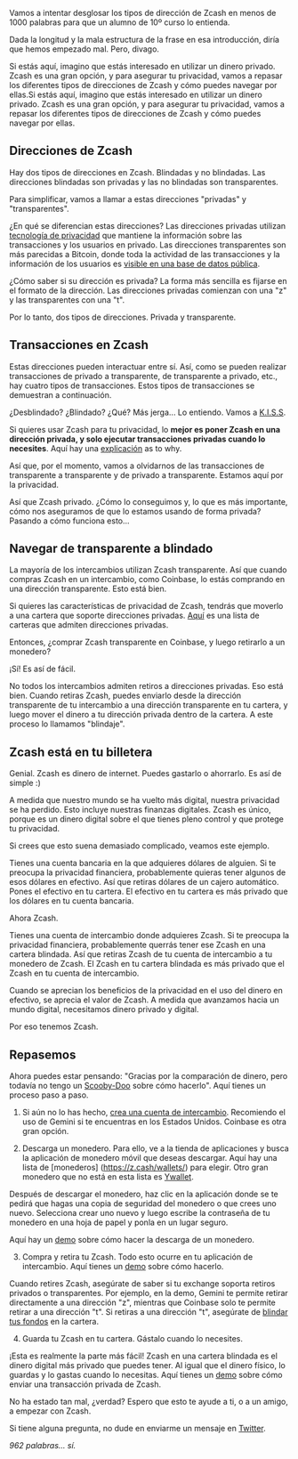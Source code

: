 Vamos a intentar desglosar los tipos de dirección de Zcash en menos de 1000 palabras para que un alumno de 10º curso lo entienda.

Dada la longitud y la mala estructura de la frase en esa introducción, diría que hemos empezado mal. Pero, divago.

Si estás aquí, imagino que estás interesado en utilizar un dinero privado. Zcash es una gran opción, y para asegurar tu privacidad, vamos a repasar los diferentes tipos de direcciones de Zcash y cómo puedes navegar por ellas.Si estás aquí, imagino que estás interesado en utilizar un dinero privado. Zcash es una gran opción, y para asegurar tu privacidad, vamos a repasar los diferentes tipos de direcciones de Zcash y cómo puedes navegar por ellas.

## Direcciones de Zcash

Hay dos tipos de direcciones en Zcash. Blindadas y no blindadas. Las direcciones blindadas son privadas y las no blindadas son transparentes.

Para simplificar, vamos a llamar a estas direcciones "privadas" y "transparentes".

¿En qué se diferencian estas direcciones? Las direcciones privadas utilizan [tecnología de privacidad](https://z.cash/technology/zksnarks/#:~:text=The%20acronym%20zk%2DSNARK%20stands,between%20the%20prover%20and%20verifier.) que mantiene la información sobre las transacciones y los usuarios en privado. Las direcciones transparentes son más parecidas a Bitcoin, donde toda la actividad de las transacciones y la información de los usuarios es [visible en una base de datos pública](https://bitcoin.org/en/protect-your-privacy).

¿Cómo saber si su dirección es privada? La forma más sencilla es fijarse en el formato de la dirección. Las direcciones privadas comienzan con una "z" y las transparentes con una "t".

Por lo tanto, dos tipos de direcciones. Privada y transparente.

## Transacciones en Zcash

Estas direcciones pueden interactuar entre sí. Así, como se pueden realizar transacciones de privado a transparente, de transparente a privado, etc., hay cuatro tipos de transacciones. Estos tipos de transacciones se demuestran a continuación.

¿Desblindado? ¿Blindado? ¿Qué? Más jerga... Lo entiendo. Vamos a [K.I.S.S](https://en.wikipedia.org/wiki/KISS_principle).

Si quieres usar Zcash para tu privacidad, lo **mejor es poner Zcash en una dirección privada, y solo ejecutar transacciones privadas cuando lo necesites**. Aquí hay una [explicación](https://electriccoin.co/blog/maintaining-privacy/) as to why.

Así que, por el momento, vamos a olvidarnos de las transacciones de transparente a transparente y de privado a transparente. Estamos aquí por la privacidad.

Así que Zcash privado. ¿Cómo lo conseguimos y, lo que es más importante, cómo nos aseguramos de que lo estamos usando de forma privada? Pasando a cómo funciona esto...

## Navegar de transparente a blindado

La mayoría de los intercambios utilizan Zcash transparente. Así que cuando compras Zcash en un intercambio, como Coinbase, lo estás comprando en una dirección transparente. Esto está bien.

Si quieres las características de privacidad de Zcash, tendrás que moverlo a una cartera que soporte direcciones privadas. [Aquí](https://zechub.notion.site/Mobile-Shielded-Wallets-w-Autoshielding-0e9e035d64e04157a0f9e7f7cba06414) es una lista de carteras que admiten direcciones privadas.

Entonces, ¿comprar Zcash transparente en Coinbase, y luego retirarlo a un monedero?

¡Sí! Es así de fácil.

No todos los intercambios admiten retiros a direcciones privadas. Eso está bien. Cuando retiras Zcash, puedes enviarlo desde la dirección transparente de tu intercambio a una dirección transparente en tu cartera, y luego mover el dinero a tu dirección privada dentro de la cartera. A este proceso lo llamamos "blindaje".

## Zcash está en tu billetera

Genial. Zcash es dinero de internet. Puedes gastarlo o ahorrarlo. Es así de simple :)

A medida que nuestro mundo se ha vuelto más digital, nuestra privacidad se ha perdido. Esto incluye nuestras finanzas digitales. Zcash es único, porque es un dinero digital sobre el que tienes pleno control y que protege tu privacidad.

Si crees que esto suena demasiado complicado, veamos este ejemplo.

Tienes una cuenta bancaria en la que adquieres dólares de alguien. Si te preocupa la privacidad financiera, probablemente quieras tener algunos de esos dólares en efectivo. Así que retiras dólares de un cajero automático. Pones el efectivo en tu cartera. El efectivo en tu cartera es más privado que los dólares en tu cuenta bancaria.

Ahora Zcash.

Tienes una cuenta de intercambio donde adquieres Zcash. Si te preocupa la privacidad financiera, probablemente querrás tener ese Zcash en una cartera blindada. Así que retiras Zcash de tu cuenta de intercambio a tu monedero de Zcash. El Zcash en tu cartera blindada es más privado que el Zcash en tu cuenta de intercambio.

Cuando se aprecian los beneficios de la privacidad en el uso del dinero en efectivo, se aprecia el valor de Zcash. A medida que avanzamos hacia un mundo digital, necesitamos dinero privado y digital.

Por eso tenemos Zcash.

## Repasemos

Ahora puedes estar pensando: "Gracias por la comparación de dinero, pero todavía no tengo un [Scooby-Doo](https://www.cockneyrhymingslang.co.uk/slang/scooby_doo#:~:text=Scooby%20Doo%20is%20Cockney%20slang,heard%20all%20over%20the%20UK.) sobre cómo hacerlo". Aquí tienes un proceso paso a paso.

1. Si aún no lo has hecho, [crea una cuenta de intercambio](https://support.gemini.com/hc/en-us/articles/204732795-How-do-I-sign-up-for-Gemini-). Recomiendo el uso de Gemini si te encuentras en los Estados Unidos. Coinbase es otra gran opción.

2. Descarga un monedero. Para ello, ve a la tienda de aplicaciones y busca la aplicación de monedero móvil que deseas descargar. Aquí hay una lista de [monederos] (https://z.cash/wallets/) para elegir. Otro gran monedero que no está en esta lista es [Ywallet](https://ywallet.app/).

Después de descargar el monedero, haz clic en la aplicación donde se te pedirá que hagas una copia de seguridad del monedero o que crees uno nuevo. Selecciona crear uno nuevo y luego escribe la contraseña de tu monedero en una hoja de papel y ponla en un lugar seguro.

Aquí hay un [demo](https://www.youtube.com/watch?v=AefftLsENaU) sobre cómo hacer la descarga de un monedero.

3. Compra y retira tu Zcash. Todo esto ocurre en tu aplicación de intercambio. Aquí tienes un [demo](https://www.youtube.com/watch?v=REUbkLzK7J4&t=2s) sobre cómo hacerlo.

Cuando retires Zcash, asegúrate de saber si tu exchange soporta retiros privados o transparentes. Por ejemplo, en la demo, Gemini te permite retirar directamente a una dirección "z", mientras que Coinbase solo te permite retirar a una dirección "t". Si retiras a una dirección "t", asegúrate de [blindar tus fondos](https://www.youtube.com/watch?v=W2msuzrxr3s&t=1s) en la cartera.

4. Guarda tu Zcash en tu cartera. Gástalo cuando lo necesites.

¡Esta es realmente la parte más fácil! Zcash en una cartera blindada es el dinero digital más privado que puedes tener. Al igual que el dinero físico, lo guardas y lo gastas cuando lo necesitas. Aquí tienes un [demo](https://www.youtube.com/watch?v=9WJSMxag2IQ) sobre cómo enviar una transacción privada de Zcash.

No ha estado tan mal, ¿verdad? Espero que esto te ayude a ti, o a un amigo, a empezar con Zcash.

Si tiene alguna pregunta, no dude en enviarme un mensaje en [Twitter](https://twitter.com/iansagstette).

*962 palabras... sí.*
